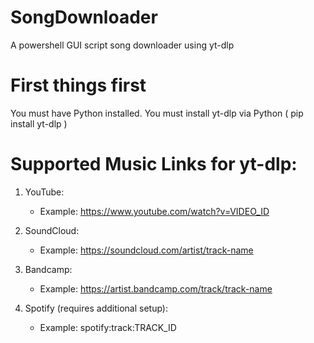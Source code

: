 # SongDownloader
A powershell GUI script song downloader using yt-dlp 

# First things first

You must have Python installed.
You must install yt-dlp via Python ( pip install yt-dlp )

# Supported Music Links for yt-dlp:

1. YouTube:
   - Example: https://www.youtube.com/watch?v=VIDEO_ID

2. SoundCloud:
   - Example: https://soundcloud.com/artist/track-name

3. Bandcamp:
   - Example: https://artist.bandcamp.com/track/track-name

4. Spotify (requires additional setup):
   - Example: spotify:track:TRACK_ID
